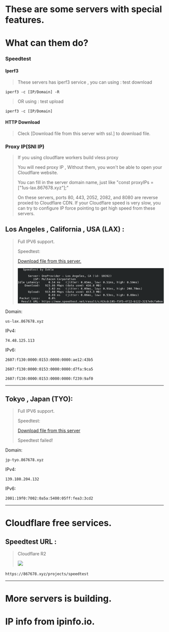 # These are some servers with special features.
# What can them do?

### Speedtest
#### Iperf3

> These servers has iperf3 service , you can using : test download
```
iperf3 -c [IP/Domain] -R
```

>OR using : test upload
```
iperf3 -c [IP/Domain]
```

#### HTTP Download

> Cleck [Download file from this server with ssl.] to download file.

### Proxy IP(SNI IP)

> If you using cloudflare workers build vless proxy
>
> You will need proxy IP , Without them, you won't be able to open your Cloudflare website.
>
> You can fill in the server domain name, just like "const proxyIPs = ["1us-lax.867678.xyz"];"
>
> On these servers, ports 80, 443, 2052, 2082, and 8080 are reverse proxied to Cloudflare CDN. If your Cloudflare speed is very slow, you can try to configure IP force pointing to get high speed from these servers.

## Los Angeles , California , USA (LAX) :

> Full IPV6 support.
>
> Speedtest:
>
> [Download file from this server.](https://867678.xyz/projects/speedtest)
>
> ![](LAX.png)
>



Domain:
```
us-lax.867678.xyz
```


IPv4:

```
74.48.125.113
```

IPv6:

```
2607:f130:0000:0153:0000:0000:ae12:43b5
```
```
2607:f130:0000:0153:0000:0000:d7fa:9ca5
```
```
2607:f130:0000:0153:0000:0000:f239:9af0
```

------

## Tokyo , Japan (TYO):

> Full IPV6 support.
>
> Speedtest:
>
> [Download file from this server](https://867678.xyz/projects/speedtest)
>
>Speedtest failed!

Domain:
```
jp-tyo.867678.xyz
```

IPv4:

```
139.180.204.132
```

IPv6:

```
2001:19f0:7002:0a5a:5400:05ff:fea3:3cd2
```

------


# Cloudflare free services.

## Speedtest URL :

> Cloudflare R2
>
> ![](https://imagedelivery.net/wSMYJvS3Xw-n339CbDyDIA/456430b7-1c8f-42b0-71c0-586ad9172700/public)
>

```
https://867678.xyz/projects/speedtest
```

------


# More servers is building.


# IP info from ipinfo.io.














